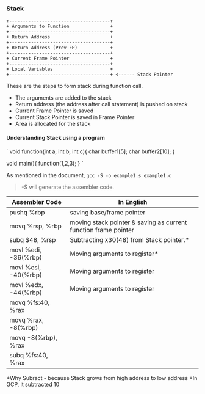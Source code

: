 ### Stack

    +-------------------------------------+
    + Arguments to Function               +
    +-------------------------------------+
    + Return Address                      +
    +-------------------------------------+
    + Return Address (Prev FP)            +
    +-------------------------------------+
    + Current Frame Pointer               +
    +-------------------------------------+
    + Local Variables                     +
    +-------------------------------------+ <------ Stack Pointer

These are the steps to form stack during function call.

+ The arguments are added to the stack
+ Return address (the address after call statement) is pushed on stack
+ Current Frame Pointer is saved 
+ Current Stack Pointer is saved in Frame Pointer
+ Area is allocated for the stack

#### Understanding Stack using a program

`
void function(int a, int b, int c){
    char buffer1[5];
    char buffer2[10];
}

void main(){
    function(1,2,3);
}
`

As mentioned in the document, `gcc -S -o example1.s example1.c`

> -S will generate the assembler code.

| Assembler Code                | In English                                                      |
|-------------------------------|-----------------------------------------------------------------|
|pushq	%rbp                    | saving base/frame pointer                                       |
|movq	%rsp, %rbp              | moving stack pointer & saving as current function frame pointer |
|subq	$48, %rsp               | Subtracting x30(48) from Stack pointer.*                        |
|movl	%edi, -36(%rbp)         | Moving arguments to register*                                   |
|movl	%esi, -40(%rbp)         | Moving arguments to register                                    | 
|movl	%edx, -44(%rbp)         | Moving arguments to register                                    |
|movq	%fs:40, %rax            |                                                                 |
|movq	%rax, -8(%rbp)          |                                                                 |
|movq	-8(%rbp), %rax          |                                                                 |
|subq	%fs:40, %rax            |                                                                 |

*Why Subract - because Stack grows from high address to low address
*In GCP, it subtracted 10